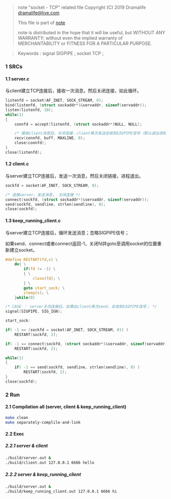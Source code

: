 > note "socket - TCP" related file
> Copyright (C) 2019 Dramalife <dramalife@live.com>
> 
> This file is part of [note](https://github.com/Dramalife/note.git)
> 
> note is distributed in the hope that it will be useful, but
> WITHOUT ANY WARRANTY; without even the implied warranty of
> MERCHANTABILITY or FITNESS FOR A PARTICULAR PURPOSE.



> Keywords : signal SIGPIPE ; socket TCP ;
### 1 SRCs

#### 1.1 server.c

与client建立TCP连接后，接收一次消息，然后关闭连接，如此循环。

```c
listenfd = socket(AF_INET, SOCK_STREAM, 0);
bind(listenfd, (struct sockaddr*)&servaddr, sizeof(servaddr));
listen(listenfd, 10);
while(1)
{
	connfd = accept(listenfd, (struct sockaddr*)NULL, NULL);

	/* 接收client消息后，关闭连接，client再次发送会收到SIGPIPE信号（默认退出进程）； */
	recv(connfd, buff, MAXLINE, 0);
	close(connfd);   
}
close(listenfd);
```

#### 1.2 client.c

与server建立TCP连接后，发送一次消息，然后关闭链接，进程退出。

```c
sockfd = socket(AF_INET, SOCK_STREAM, 0);

/* 连接server，发送消息， 关闭连接 */
connect(sockfd, (struct sockaddr*)&servaddr, sizeof(servaddr));
send(sockfd, sendline, strlen(sendline), 0);
close(sockfd);
```

#### 1.3 keep_running_client.c

与server建立TCP连接后，循环发送消息；忽略SIGPIPE信号；

如果send、connect或者connect返回-1，关闭fd并goto至调用socket的位置重新建立socket。

```c
#define RESTART(fd,s) \
	do{ \
		if(fd != -1) \
		{ \
			close(fd); \
		} \
		goto start_sock; \
		sleep(s); \
	}while(0)

/* CASE ： server关闭连接后，如果此client再次send，会收到SIGPIPE信号； */
signal(SIGPIPE, SIG_IGN);

start_sock:

if( -1 == (sockfd = socket(AF_INET, SOCK_STREAM, 0)) )
	RESTART(sockfd, 2);

if( -1 == connect(sockfd, (struct sockaddr*)&servaddr, sizeof(servaddr)) )
	RESTART(sockfd, 2);

while(1)
{
	if( -1 == send(sockfd, sendline, strlen(sendline), 0) )
		RESTART(sockfd, 2);
}
close(sockfd);
```



### 2 Run

#### 2.1 Compilation all (server, client & keep_running_client)

```bash
make clean
make separately-complile-and-link
```

#### 2.2 Exec

##### 2.2.1 server & client

```bash
./build/server.out &
./build/client.out 127.0.0.1 6666 hello
```

##### 2.2.2 server & keep_running_client
```bash
./build/server.out &
./build/keep_running_client.out 127.0.0.1 6666 hi
```

